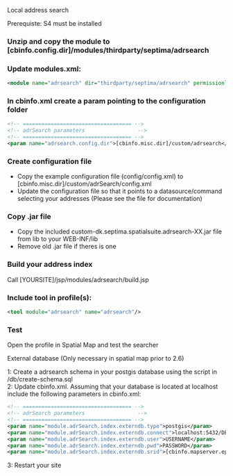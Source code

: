 Local address search

Prerequiste:
S4 must be installed

### Unzip and copy the module to [cbinfo.config.dir]/modules/thirdparty/septima/adrsearch

### Update modules.xml:
```xml
<module name="adrsearch" dir="thirdparty/septima/adrsearch" permissionlevel="public"/>
```
  
### In cbinfo.xml create a param pointing to the configuration folder  
```xml
<!-- =================================== -->
<!-- adrSearch parameters                 -->
<!-- =================================== -->  
<param name="adrsearch.config.dir">[cbinfo.misc.dir]/custom/adrsearch</param>
```

### Create configuration file  
* Copy the example configuration file (config/config.xml) to [cbinfo.misc.dir]/custom/adrSearch/config.xml
* Update the configuration file so that it points to a datasource/command selecting your addresses (Please see the file for documentation)  

### Copy .jar file  
* Copy the included custom-dk.septima.spatialsuite.adrsearch-XX.jar file from lib to your WEB-INF/lib
* Remove old .jar file if theres is one

### Build your address index  
Call [YOURSITE]/jsp/modules/adrsearch/build.jsp

### Include tool in profile(s):
```xml
<tool module="adrsearch" name="adrsearch"/>
```  
### Test  
Open the profile in Spatial Map and test the searcher

External database (Only necessary in spatial map prior to 2.6)

1: Create a adrsearch schema in your postgis database using the script in /db/create-schema.sql  
2: Update cbinfo.xml. Assuming that your database is located at localhost include the following parameters in cbinfo.xml:  
```xml	
<!-- =================================== -->
<!-- adrSearch parameters                 -->
<!-- =================================== -->
<param name="module.adrSearch.index.externdb.type">postgis</param>
<param name="module.adrSearch.index.externdb.connect">localhost:5432/DBNAME</param>
<param name="module.adrSearch.index.externdb.user">USERNAME</param>
<param name="module.adrSearch.index.externdb.pwd">PASSWORD</param>
<param name="module.adrSearch.index.externdb.srid">[cbinfo.mapserver.epsg]</param>
```  
3: Restart your site  
